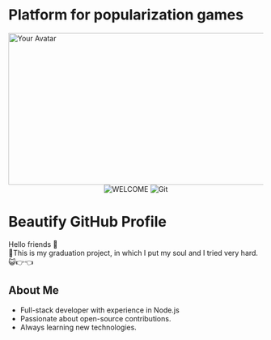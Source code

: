 # Platform for popularization games
<img src="https://i.pinimg.com/736x/28/ee/21/28ee21d0749761114a922ac9b3c54e90.jpg" alt="Your Avatar" width="1000" height="300" />
<div align="center">
  <img src="https://vk.com/kagiwara" alt="WELCOME" />
  <img src="[https://github.com/Kagiwara](https://i.pinimg.com/736x/28/ee/21/28ee21d0749761114a922ac9b3c54e90.jpg)" alt="Git" />
</div>

# Beautify GitHub Profile

Hello friends 👋  
🥁This is my graduation project, in which I put my soul and I tried very hard. 😺👉👈

## About Me
- Full-stack developer with experience in Node.js
- Passionate about open-source contributions.
- Always learning new technologies.
